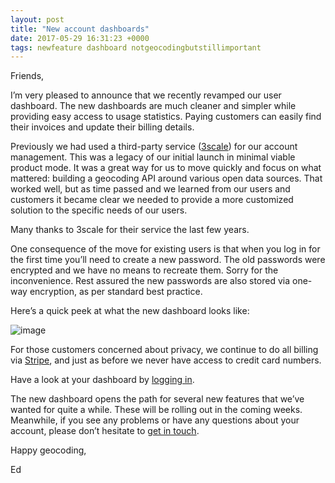 ```yaml
--- 
layout: post
title: "New account dashboards"
date: 2017-05-29 16:31:23 +0000
tags: newfeature dashboard notgeocodingbutstillimportant
---
```

Friends,

I’m very pleased to announce that we recently revamped our user dashboard. The new dashboards are much cleaner and simpler while providing easy access to usage statistics. Paying customers can easily find their invoices and update their billing details.

Previously we had used a third-party service ([3scale](https://www.3scale.net/)) for our account management. This was a legacy of our initial launch in minimal viable product mode. It was a great way for us to move quickly and focus on what mattered: building a geocoding API around various open data sources. That worked well, but as time passed and we learned from our users and customers it became clear we needed to provide a more customized solution to the specific needs of our users.

Many thanks to 3scale for their service the last few years.

One consequence of the move for existing users is that when you log in for the first time you’ll need to create a new password. The old passwords were encrypted and we have no means to recreate them. Sorry for the inconvenience. Rest assured the new passwords are also stored via one-way encryption, as per standard best practice.

Here’s a quick peek at what the new dashboard looks like: 

![image](/images/tumblr_inline_oqq0efDDi61siukvl_540.png)

For those customers concerned about privacy, we continue to do all billing via [Stripe](https://stripe.com), and just as before we never have access to credit card numbers.

Have a look at your dashboard by [logging in](https://geocoder.opencagedata.com/users/sign_in).

The new dashboard opens the path for several new features that we’ve wanted for quite a while. These will be rolling out in the coming weeks. Meanwhile, if you see any problems or have any questions about your account, please don’t hesitate to [get in touch](https://geocoder.opencagedata.com/contact).  

Happy geocoding, 

Ed